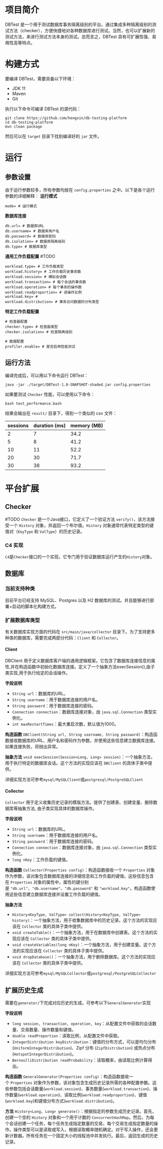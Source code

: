 # 项目简介
DBTest 是一个用于测试数据库事务隔离级别的平台。通过集成多种隔离级别的测试方法（checker），方便快捷地对各种数据库进行测试。当然，也可以扩展新的测试方法，来进行测试方法本身的测试。总而言之，DBTest 具有可扩展性强、易用性高等特点。

# 构建方式
要编译 DBTest，需要具备以下环境：
- JDK 11
- Maven
- Git

执行以下命令可编译 DBTest 的源代码：
```shell
git clone https://github.com/hengxin/db-testing-platform
cd db-testing-platform
mvn clean package
```
然后可以在 `target` 目录下找到编译好的 `jar` 文件。

# 运行
## 参数设置
由于运行参数较多，所有参数均放在 `config.properties` 之中。以下是各个运行参数的详细解释：
**运行模式**
```
mode= # 运行模式
```
**数据库连接**
```
db.url= # 数据库URL  
db.username= # 数据库用户名  
db.password= # 数据库密码  
db.isolation= # 数据库隔离级别  
db.type= # 数据库类型
```
**通用工作负载配置**
#TODO 
```
workload.type= # 工作负载类型
workload.history= # 工作负载历史事务数  
workload.session= # 模拟会话数  
workload.transaction= # 每个会话的事务数  
workload.operation= # 每个事务的操作数  
workload.readproportion= # 读操作比例  
workload.key= # 
workload.distribution= # 事务访问数据的分布类型
```
**特定工作负载配置**
```
# 检查器配置
checker.type= # 检查器类型  
checker.isolation= # 检查隔离级别

# 数据配置
profiler.enable= # 是否启用性能测试
```

## 运行方法
编译完成后，可以用以下命令运行 DBTest：
```shell
java -jar ./target/DBTest-1.0-SNAPSHOT-shaded.jar config.properties
```

如果要测试 `Checker` 性能，可以使用以下命令：
```shell
bash test_performance.bash
```
结果会输出在 `result/` 目录下，得到一个类似的 csv 文件：

| sessions | duration (ms) | memory (MB) |
| -------- | ------------- | ----------- |
| 2        | 7             | 34.2        |
| 5        | 8             | 41.2        |
| 10       | 11            | 52.2        |
| 20       | 30            | 71.7        |
| 30       | 38            | 93.2        |

# 平台扩展
## Checker
#TODO 
`Checker` 是一个Java接口，它定义了一个验证方法 `verify()`，该方法接受一个 `History` 对象，并返回一个布尔值。`History` 对象通常代表特定类型的键值对（`KeyType` 和 `ValType`）的历史记录。

### C4 实现
`C4`是`Checker`接口的一个实现，它专门用于验证数据库运行产生的`History`对象。

## 数据库
### 当前支持种类
目前平台已经支持 MySQL、Postgres 以及 H2 数据库的测试。并且能够进行部署+启动的脚本化构建方式。

### 扩展数据库类型
有关数据库实现方面的代码在 `src/main/java/collector` 目录下。为了支持更多种类的数据库，需要完成两部分代码：`Client` 和 `Collector`。
#### Client
DBClient 用于定义数据库客户端的通用逻辑框架。它包含了数据库连接信息的属性,并在构造函数中初始化数据库连接。定义了一个抽象方法execSession(),由子类实现,用于执行给定的会话操作。

**字段说明**
- `String url`：数据库的URL。
- `String username`：用于数据库连接的用户名。
- `String password`：用于数据库连接的密码。
- `Connection connection`：数据库连接对象，由 `java.sql.Connection` 类型实例化。
- `int maxRestartTimes`：最大重启次数，默认值为1000。

**构造函数**
`DBClient(String url, String username, String password)`：构造函数接收数据库的URL、用户名和密码作为参数，并使用这些信息建立数据库连接。如果连接失败，将抛出异常。

**抽象方法**
`void execSession(Session<Long, Long> session)`：一个抽象方法，用于执行特定的数据库会话。这个方法的实现应该在 `DBClient` 的具体子类中提供。

详细实现方法可参考`mysql/MySQLClient`或`postgresql/PostgreSQLClient`
#### Collector
`Collector` 用于定义收集历史记录的模版方法。提供了创建表、创建变量、删除数据库等抽象方法, 由子类实现具体的数据库操作。

**字段说明**
- `String url`：数据库的URL。
- `String username`：用于数据库连接的用户名。
- `String password`：用于数据库连接的密码。
- `Connection connection`：数据库连接对象，由 `java.sql.Connection` 类型实例化。
- `long nKey`：工作负载的键值。

**构造函数**
`Collector(Properties config)`：构造函数接收一个 `Properties` 对象作为参数，该对象包含数据库连接的详细信息和工作负载的键值。这些信息包含在 `Properties` 对象的属性中，属性的键分别是 `"db.url"`、`"db.username"`、`"db.password"` 和 `"workload.key"`。构造函数使用这些信息建立数据库连接并设置工作负载的键值。

**抽象方法**
- `History<KeyType, ValType> collect(History<KeyType, ValType> history)`：一个抽象方法，用于收集数据库中的历史记录。这个方法的实现应该在 `Collector` 类的具体子类中提供。
- `void createTable()`：一个抽象方法，用于在数据库中创建表。这个方法的实现应该在 `Collector` 类的具体子类中提供。
- `void createVariables(long nKey)`：一个抽象方法，用于创建变量。这个方法的实现应该在 `Collector` 类的具体子类中提供。
- `void dropDatabase()`：一个抽象方法，用于删除数据库。这个方法的实现应该在 `Collector` 类的具体子类中提供。

详细实现方法可参考`mysql/MySQLCollector`或`postgresql/PostgreSQLCollector`

## 扩展历史生成
需要在`generator/`下完成对应历史的生成，可参考以下`GeneralGenerator`实现

**字段说明**
- `long session, transaction, operation, key`：从配置文件中获取的会话数量、交易数量、操作数量和键值。
- `double readProportion`：读取比例，从配置文件中获取。
- `IntegerDistribution keyDistribution`：键值的分布方式，可以是均匀分布 (`UniformIntegerDistribution`)、Zipf 分布 (`ZipfDistribution`) 或热点分布 (`HotspotIntegerDistribution`)。
- `BernoulliDistribution readProbability`：读取概率，由读取比例计算得出。

**构造函数**
`GeneralGenerator(Properties config)`：构造函数接收一个 `Properties` 对象作为参数，该对象包含生成历史记录所需的各种配置参数。这些参数包括会话数量(`workload.session`)、事务数量(`workload.transaction`)、操作数量(`workload.operation`)、读取比例(`workload.readproportion`)、键值(`workload.key`)和键值分布方式(`workload.distribution`)。

**方法**
`History<Long, Long> generate()`：根据指定的参数生成历史记录。首先，创建一个空的 `History` 对象和一个用于计数的 `ConcurrentHashMap`。然后，为每个会话创建一个任务，每个任务生成指定数量的交易，每个交易生成指定数量的操作。操作类型可以是读取或写入，根据读取概率随机确定。对于写入操作，还会更新计数器。所有任务在一个固定大小的线程池中并发执行。最后，返回生成的历史记录。


